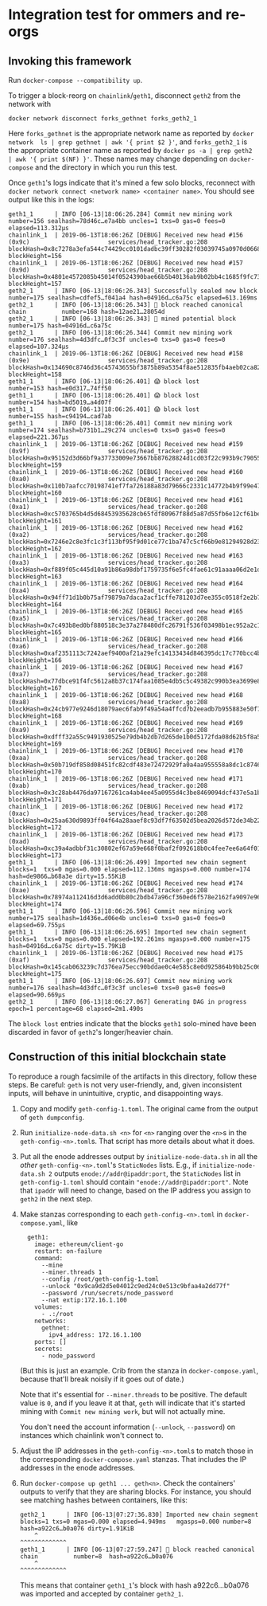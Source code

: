 # Integration test for ommers and re-orgs

## Invoking this framework

Run `docker-compose --compatibility up`.

To trigger a block-reorg on `chainlink`/`geth1`, disconnect `geth2` from the network with

```
docker network disconnect forks_gethnet forks_geth2_1
```

Here `forks_gethnet` is the appropriate network name as reported by `docker network  ls | grep gethnet | awk '{ print $2 }'`, and `forks_geth2_1` is the appropriate container name as reported by `docker ps -a | grep geth2 | awk '{ print $(NF) }'`. These names may change depending on `docker-compose` and the directory in which you run this test.

Once `geth1`'s logs indicate that it's mined a few solo blocks, reconnect with `docker network connect <network name> <container name>`. You should see output like this in the logs:

```
geth1_1      | INFO [06-13|18:06:26.284] Commit new mining work                   number=156 sealhash=78d46c…e7a4bb uncles=1 txs=0 gas=0 fees=0 elapsed=113.312µs
chainlink_1  | 2019-06-13T18:06:26Z [DEBUG] Received new head #156 (0x9c)                      services/head_tracker.go:208     blockHash=0x8c7278a3efa544c74429cc0101dadbc39ff30282f03039745a0970d0668d196e blockHeight=156 
chainlink_1  | 2019-06-13T18:06:26Z [DEBUG] Received new head #157 (0x9d)                      services/head_tracker.go:208     blockHash=0x4801e4572085b45014f0524390bae66b5b40136ab9b02bb4c1685f9fc73248ce blockHeight=157 
geth2_1      | INFO [06-13|18:06:26.343] Successfully sealed new block            number=175 sealhash=cdfef5…f041a4 hash=04916d…c6a75c elapsed=613.169ms
geth2_1      | INFO [06-13|18:06:26.343] 🔗 block reached canonical chain          number=168 hash=12ae21…28054d
geth2_1      | INFO [06-13|18:06:26.343] 🔨 mined potential block                  number=175 hash=04916d…c6a75c
geth2_1      | INFO [06-13|18:06:26.344] Commit new mining work                   number=176 sealhash=4d3dfc…0f3c3f uncles=0 txs=0 gas=0 fees=0 elapsed=107.324µs
chainlink_1  | 2019-06-13T18:06:26Z [DEBUG] Received new head #158 (0x9e)                      services/head_tracker.go:208     blockHash=0x134690c8746d36c45743655bf3875b89a5354f8ae512835fb4aeb02ca829e480 blockHeight=158 
geth1_1      | INFO [06-13|18:06:26.401] 😱 block lost                             number=153 hash=e0d317…74ff50
geth1_1      | INFO [06-13|18:06:26.401] 😱 block lost                             number=154 hash=bd5019…a4d07f
geth1_1      | INFO [06-13|18:06:26.401] 😱 block lost                             number=155 hash=c94194…cad7ab
geth1_1      | INFO [06-13|18:06:26.401] Commit new mining work                   number=174 sealhash=b731b1…29c274 uncles=0 txs=0 gas=0 fees=0 elapsed=221.367µs
chainlink_1  | 2019-06-13T18:06:26Z [DEBUG] Received new head #159 (0x9f)                      services/head_tracker.go:208     blockHash=0x95152d3d66bf9a37733009e73667bb87628824d1cd03f22c993b9c79055d3699 blockHeight=159 
chainlink_1  | 2019-06-13T18:06:26Z [DEBUG] Received new head #160 (0xa0)                      services/head_tracker.go:208     blockHash=0x110b7aafcc70198741ef7fa726188a83d79666c2331c14772b4b9f99e475c283 blockHeight=160 
chainlink_1  | 2019-06-13T18:06:26Z [DEBUG] Received new head #161 (0xa1)                      services/head_tracker.go:208     blockHash=0xc5703765b4d5d68453935628cb65fdf80967f88d5a87d55fb6e12cf61be58446 blockHeight=161 
chainlink_1  | 2019-06-13T18:06:26Z [DEBUG] Received new head #162 (0xa2)                      services/head_tracker.go:208     blockHash=0x7246e2c8e3fc1c3f113bf95f9d01ce77c1ba747c5cf66b9e81294928d23edb9a blockHeight=162 
chainlink_1  | 2019-06-13T18:06:26Z [DEBUG] Received new head #163 (0xa3)                      services/head_tracker.go:208     blockHash=0xf889f05c445d10a91b86a98dbf1759735f6e5fc4fae61c91aaaa06d2e1ddca1b blockHeight=163 
chainlink_1  | 2019-06-13T18:06:26Z [DEBUG] Received new head #164 (0xa4)                      services/head_tracker.go:208     blockHash=0x94ff71d1b0b75af79879a7daca2acf1cffe781203d7ee355c0518f2e2b7fca32 blockHeight=164 
chainlink_1  | 2019-06-13T18:06:26Z [DEBUG] Received new head #165 (0xa5)                      services/head_tracker.go:208     blockHash=0x7c493b8ed0bf880518c3e37a278480dfc26791f536f03498b1ec952a2c1b79f4 blockHeight=165 
chainlink_1  | 2019-06-13T18:06:26Z [DEBUG] Received new head #166 (0xa6)                      services/head_tracker.go:208     blockHash=0xaf2351113c7242aef9400af21a29efc14133434d846395dc17c770bcc4b2b215 blockHeight=166 
chainlink_1  | 2019-06-13T18:06:26Z [DEBUG] Received new head #167 (0xa7)                      services/head_tracker.go:208     blockHash=0x77dbce91f4fc5612a8b37c174faa1085e4db5c5c49382c990b3ea3699e8dccc1 blockHeight=167 
chainlink_1  | 2019-06-13T18:06:26Z [DEBUG] Received new head #168 (0xa8)                      services/head_tracker.go:208     blockHash=0x24cb977e9246d18079aec6fab9f49a54a4ffcd7b2eeadb7b955883e50f749dd1 blockHeight=168 
chainlink_1  | 2019-06-13T18:06:26Z [DEBUG] Received new head #169 (0xa9)                      services/head_tracker.go:208     blockHash=0xdfff32a55c9491930525e79db4b2db7d265de1b0d5172fda08d62b5f8a54a24a blockHeight=169 
chainlink_1  | 2019-06-13T18:06:26Z [DEBUG] Received new head #170 (0xaa)                      services/head_tracker.go:208     blockHash=0x50b719df858d08451fc82cdf483e72472929fa0a4aa955558a8dc1c874635c3c blockHeight=170 
chainlink_1  | 2019-06-13T18:06:26Z [DEBUG] Received new head #171 (0xab)                      services/head_tracker.go:208     blockHash=0x3c28ab4476da97167261ca4ab4ee45a0955d4c3be8469094dcf437e5a1b51dfc blockHeight=171 
chainlink_1  | 2019-06-13T18:06:26Z [DEBUG] Received new head #172 (0xac)                      services/head_tracker.go:208     blockHash=0x25aa630d9893ff04f64a28aaef8c93df7f63502d5bea2026d572de34b221c73f blockHeight=172 
chainlink_1  | 2019-06-13T18:06:26Z [DEBUG] Received new head #173 (0xad)                      services/head_tracker.go:208     blockHash=0xc39a4adbbf31c30802ef67a59e668f0baf2f092618b0c4fee7ee6a64f01071a5 blockHeight=173 
geth1_1      | INFO [06-13|18:06:26.499] Imported new chain segment               blocks=1  txs=0 mgas=0.000 elapsed=112.136ms mgasps=0.000 number=174 hash=de9866…b68a3e dirty=15.55KiB
chainlink_1  | 2019-06-13T18:06:26Z [DEBUG] Received new head #174 (0xae)                      services/head_tracker.go:208     blockHash=0x78974a112416d3d6add0b80c2bdb47a96cf360ed6f578e2162fa9097e963d878 blockHeight=174 
geth1_1      | INFO [06-13|18:06:26.596] Commit new mining work                   number=175 sealhash=1d436e…d06e4b uncles=0 txs=0 gas=0 fees=0 elapsed=69.755µs
geth1_1      | INFO [06-13|18:06:26.695] Imported new chain segment               blocks=1  txs=0 mgas=0.000 elapsed=192.261ms mgasps=0.000 number=175 hash=04916d…c6a75c dirty=15.79KiB
chainlink_1  | 2019-06-13T18:06:26Z [DEBUG] Received new head #175 (0xaf)                      services/head_tracker.go:208     blockHash=0x145cab063239c7d376ea75ecc90bddae0c4e585c8e0d925864b9bb25c06a93be blockHeight=175 
geth1_1      | INFO [06-13|18:06:26.697] Commit new mining work                   number=176 sealhash=4d3dfc…0f3c3f uncles=0 txs=0 gas=0 fees=0 elapsed=90.669µs
geth2_1      | INFO [06-13|18:06:27.067] Generating DAG in progress               epoch=1 percentage=68 elapsed=2m1.490s
```

The `block lost` entries indicate that the blocks `geth1` solo-mined have been discarded in favor of `geth2`'s longer/heavier chain.


## Construction of this initial blockchain state

To reproduce a rough facsimile of the artifacts in this directory, follow these steps. Be careful: `geth` is not very user-friendly, and, given inconsistent inputs, will behave in unintuitive, cryptic, and disappointing ways.

1. Copy and modify `geth-config-1.toml`. The original came from the output of `geth dumpconfig`. 
2. Run `initialize-node-data.sh <n>` for `<n>` ranging over the `<n>`s in the `geth-config-<n>.toml`s. That script has more details about what it does.
3. Put all the enode addresses output by `initialize-node-data.sh` in all the *other* `geth-config-<n>.toml`'s `StaticNodes` lists. E.g., if `initialize-node-data.sh 2` outputs `enode://addr@ipaddr:port`, the `StaticNodes` list in `geth-config-1.toml` should contain `"enode://addr@ipaddr:port"`. Note that `ipaddr` will need to change, based on the IP address you assign to `geth2` in the next step.
4. Make stanzas corresponding to each `geth-config-<n>.toml` in `docker-compose.yaml`, like
   ```
     geth1:
       image: ethereum/client-go
       restart: on-failure
       command:
         --mine
         --miner.threads 1
         --config /root/geth-config-1.toml
         --unlock "0x9ca9d2d5e04012c9ed24c0e513c9bfaa4a2dd77f"
         --password /run/secrets/node_password
         --nat extip:172.16.1.100
       volumes:
         - .:/root
       networks:
         gethnet:
           ipv4_address: 172.16.1.100
       ports: []
       secrets:
         - node_password
   ```
   (But this is just an example. Crib from the stanza in `docker-compose.yaml`, because that'll break noisily if it goes out of date.)
   
   Note that it's essential for `--miner.threads` to be positive. The default value is `0`, and if you leave it at that, `geth` will indicate that it's started mining with `Commit new mining work`, but will not actually mine.
   
   You don't need the account information (`--unlock`, `--password`) on instances which chainlink won't connect to.
   
5. Adjust the IP addresses in the `geth-config-<n>.toml`s to match those in the corresponding `docker-compose.yaml` stanzas. That includes the IP addresses in the enode addresses.
6. Run `docker-compose up geth1 ... geth<n>`. Check the containers' outputs to verify that they are sharing blocks. For instance, you should see matching hashes between containers, like this:
   ```
   geth2_1      | INFO [06-13|07:27:36.830] Imported new chain segment               blocks=1 txs=0 mgas=0.000 elapsed=4.949ms   mgasps=0.000 number=8 hash=a922c6…b0a076 dirty=1.91KiB
       ^                                                                                                                                                    ^^^^^^^^^^^^^
   geth1_1      | INFO [06-13|07:27:59.247] 🔗 block reached canonical chain          number=8  hash=a922c6…b0a076
       ^                                                                                             ^^^^^^^^^^^^^
   ```
   This means that container `geth1_1`'s block with hash a922c6…b0a076 was imported and accepted by container `geth2_1`.
